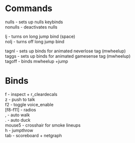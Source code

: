 # Commands

nulls - sets up nulls keybinds  
nonulls - deactivates nulls  
  
lj - turns on long jump bind (space)  
nolj - turns off long jump bind  
  
tagnl - sets up binds for animated neverlose tag (mwheelup)  
taggs - sets up binds for animated gamesense tag (mwheelup)  
tagoff - binds mwheelup +jump  
  
# Binds
  
f - inspect + r_cleardecals  
z - push to talk  
f2 - toggle voice_enable  
[f8-f11] - radios  
, - auto walk  
. - auto duck  
mouse5 - crosshair for smoke lineups  
h - jumpthrow  
tab - scoreboard + netgraph
